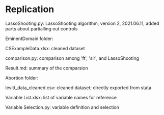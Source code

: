 # Replication

LassoShooting.py: LassoShooting algorithm, version 2, 2021.06.11, added parts about partialling out controls


EminentDomain folder:
  
  CSExampleData.xlsx: cleaned dataset
  
  comparison.py: comparison among 'ft', 'sir', and LassoShooting
  
  Result.md: summary of the comparsion
  

Abortion folder:
  
  levitt_data_cleaned.csv: cleaned dataset; directly exported from stata
  
  Variable List.xlsx: list of variable names for reference
  
  Variable Selection.py: variable definition and selection
